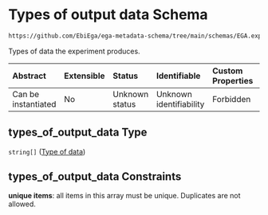 # Types of output data Schema

```txt
https://github.com/EbiEga/ega-metadata-schema/tree/main/schemas/EGA.experiment.json#/properties/types_of_output_data
```

Types of data the experiment produces.

| Abstract            | Extensible | Status         | Identifiable            | Custom Properties | Additional Properties | Access Restrictions | Defined In                                                                           |
| :------------------ | :--------- | :------------- | :---------------------- | :---------------- | :-------------------- | :------------------ | :----------------------------------------------------------------------------------- |
| Can be instantiated | No         | Unknown status | Unknown identifiability | Forbidden         | Allowed               | none                | [EGA.experiment.json\*](../../../schemas/EGA.experiment.json "open original schema") |

## types\_of\_output\_data Type

`string[]` ([Type of data](ega-12-definitions-type-of-data.md))

## types\_of\_output\_data Constraints

**unique items**: all items in this array must be unique. Duplicates are not allowed.
